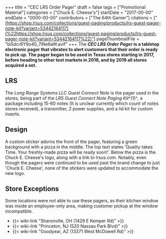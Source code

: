 +++
title = "CEC LRS Order Pager"
draft = false
tags = ["Promotional Material"]
categories = ["Chuck E. Cheese's"]
startDate = "2017-00-00"
endDate = "0000-00-00"
contributors = ["The 64th Gamer"]
citations = ["[https://shop.lrsus.com/collections/guest-paging/products/lrs-guest-pager-note-kit?variant=53442164117](%22https://shop.lrsus.com/collections/guest-paging/products/lrs-guest-pager-note-kit?variant=53442164117%22)"]
pageThumbnailFile = "bi5dcr6Y9o40_7INe6aW.avif"
+++
The ***CEC LRS Order Pager* is a tabletop electronic pager that vibrates to alert customers that their order is ready to pick up. The pager began to be used in Texas stores starting in 2017, before heading to other test markets in 2018, and by 2019 all stores acquired a set.**

## LRS

The *Long Range Systems LLC Guest Connect Note* is the pager used in the stores, being part of the *LRS Guest Connect Note Paging Kit*^(1)^*,* a package including 15-60 notes (It is unclear currently which count of notes stores received), a transmitter, 2 power supplies, and a lid kit for custom inserts.

## Design

A custom sticker adorns the front of the pager, featuring a green background with a pizza in the middle. The top text states 'Quality takes Time. Your freshly-made pizza will be ready soon!'. Below the pizza is the Chuck E. Cheese's logo, along with a link to lrsus.com. Notably, even though the pagers were continued to be used past the brand change to just 'Chuck E. Cheese', none of the stickers were updated to accommodate the new logo.

## Store Exceptions

Some locations were not able to use these pagers, as their kitchen window was inside an employee-only area, making customer pickup at the window incompatible.

- {{< wiki-link "Sharonville, OH (1429 E Kemper Rd)" >}}
- {{< wiki-link "Princeton, NJ (520 Nassau Park Blvd)" >}}
- {{< wiki-link "Goodyear, AZ (13371 West McDowell Rd)" >}}
